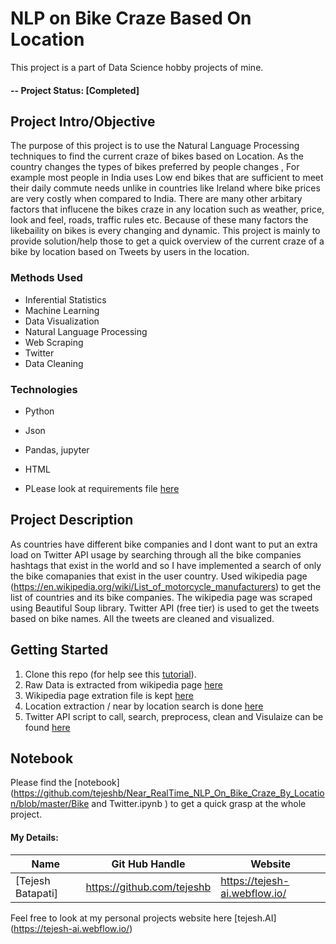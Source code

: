 # NLP on Bike Craze Based On Location
This project is a part of Data Science hobby projects of mine.

#### -- Project Status: [Completed]

## Project Intro/Objective
The purpose of this project is to use the Natural Language Processing techniques to find the current craze of bikes based on Location. As the country changes the types of bikes preferred by people changes , For example most people in India uses Low end bikes that are sufficient to meet their daily commute needs unlike in countries like Ireland where bike prices are very costly when compared to India. There are many other arbitary factors that influcene the bikes craze in any location such as weather, price, look and feel, roads, traffic rules etc. Because of these many factors the likebaility on bikes is every changing and dynamic. This project is mainly to provide solution/help those to get a quick overview of the current craze of a bike by location based on Tweets by users in the location.


### Methods Used
* Inferential Statistics
* Machine Learning
* Data Visualization
* Natural Language Processing
* Web Scraping
* Twitter
* Data Cleaning


### Technologies
* Python
* Json
* Pandas, jupyter
* HTML

* PLease look at requirements file [here](https://github.com/tejeshb/Near_RealTime_NLP_On_Bike_Craze_By_Location/blob/master/requirements.txt)


## Project Description
As countries have different bike companies and I dont want to put an extra load on Twitter API usage by searching through all the bike companies hashtags that exist in the world and so I have implemented a search of only the bike comapanies that exist in the user country. Used wikipedia page (https://en.wikipedia.org/wiki/List_of_motorcycle_manufacturers) to get the list of countries and its bike companies. The wikipedia page was scraped using Beautiful Soup library. 
Twitter API (free tier) is used to get the tweets based on bike names. All the tweets are cleaned and visualized.



## Getting Started

1. Clone this repo (for help see this [tutorial](https://help.github.com/articles/cloning-a-repository/)).
2. Raw Data is extracted from wikipedia page [here]( https://en.wikipedia.org/wiki/List_of_motorcycle_manufacturers)
3. Wikipedia page extration file is kept [here](https://github.com/tejeshb/Near_RealTime_NLP_On_Bike_Craze_By_Location/blob/master/wiki.py)
4. Location extraction / near by location search is done [here](https://github.com/tejeshb/Near_RealTime_NLP_On_Bike_Craze_By_Location/blob/master/loc.py)
5. Twitter API script to call, search, preprocess, clean and Visulaize can be found [here](https://github.com/tejeshb/Near_RealTime_NLP_On_Bike_Craze_By_Location/blob/master/twitter.py)

## Notebook

Please find the [notebook](https://github.com/tejeshb/Near_RealTime_NLP_On_Bike_Craze_By_Location/blob/master/Bike and Twitter.ipynb ) to get a quick grasp at the whole project.



#### My Details:

|Name     |  Git Hub Handle   | Website  |
|---------|-----------------|--------------|
|[Tejesh Batapati]| https://github.com/tejeshb   | https://tejesh-ai.webflow.io/|

Feel free to look at my personal projects website here [tejesh.AI] (https://tejesh-ai.webflow.io/)

